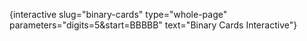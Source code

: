 {interactive slug="binary-cards" type="whole-page" parameters="digits=5&start=BBBBB" text="Binary Cards Interactive"}

